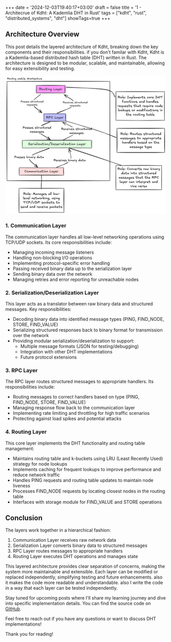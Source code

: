 +++
date = '2024-12-03T19:40:17+03:00'
draft = false
title = '1 - Architecrue of Kdht: A Kademlia DHT in Rust'
tags = ["kdht", "rust", "distributed_systems", "dht"]
showTags=true
+++

## Architecture Overview

This post details the layered architecture of Kdht, breaking down the key components and their responsibilities. if you don't familar with Kdht, Kdht is a Kademlia-based distributed hash table (DHT) written in Rust. The architecture is designed to be modular, scalable, and maintainable, allowing for easy extensibility and testing.

![Kdht Architecture](./kdht_arch.png "Kdht Architecture")

### 1. Communication Layer

The communication layer handles all low-level networking operations using TCP/UDP sockets. Its core responsibilities include:

- Managing incoming message listeners
- Handling non-blocking I/O operations
- Implementing protocol-specific error handling
- Passing received binary data up to the serialization layer
- Sending binary data over the network
- Managing retries and error reporting for unreachable nodes

### 2. Serialization/Deserialization Layer 

This layer acts as a translator between raw binary data and structured messages. Key responsibilities:

- Decoding binary data into identified message types (PING, FIND_NODE, STORE, FIND_VALUE)
- Serializing structured responses back to binary format for transmission over the network
- Providing modular serialization/deserialization to support:
  - Multiple message formats (JSON for testing/debugging)
  - Integration with other DHT implementations
  - Future protocol extensions

### 3. RPC Layer

The RPC layer routes structured messages to appropriate handlers. Its responsibilities include:

- Routing messages to correct handlers based on type (PING, FIND_NODE, STORE, FIND_VALUE)
- Managing response flow back to the communication layer
- Implementing rate limiting and throttling for high traffic scenarios
- Protecting against load spikes and potential attacks

### 4. Routing Layer

This core layer implements the DHT functionality and routing table management:

- Maintains routing table and k-buckets using LRU (Least Recently Used) strategy for node lookups
- Implements caching for frequent lookups to improve performance and reduce network traffic
- Handles PING requests and routing table updates to maintain node liveness
- Processes FIND_NODE requests by locating closest nodes in the routing table
- Interfaces with storage module for FIND_VALUE and STORE operations


## Conclusion
The layers work together in a hierarchical fashion:

1. Communication Layer receives raw network data
2. Serialization Layer converts binary data to structured messages
3. RPC Layer routes messages to appropriate handlers
4. Routing Layer executes DHT operations and manages state

This layered architecture provides clear separation of concerns, making the system more maintainable and extensible. Each layer can be modified or replaced independently, simplifying testing and future enhancements. also it makes the code more readable and understandable. also I write the code in a way that each layer can be tested independently.

Stay tuned for upcoming posts where I'll share my learning journey and dive into specific implementation details. You can find the source code on [GitHub](https://github.com/aabolfazl/kdht).

Feel free to reach out if you have any questions or want to discuss DHT implementations!

Thank you for reading!
